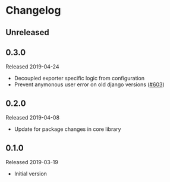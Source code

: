# Changelog

## Unreleased

## 0.3.0
Released 2019-04-24

- Decoupled exporter specific logic from configuration
- Prevent anymonous user error on old django versions
  ([#603](https://github.com/census-instrumentation/opencensus-python/pull/603))

## 0.2.0
Released 2019-04-08

- Update for package changes in core library

## 0.1.0
Released 2019-03-19

- Initial version
